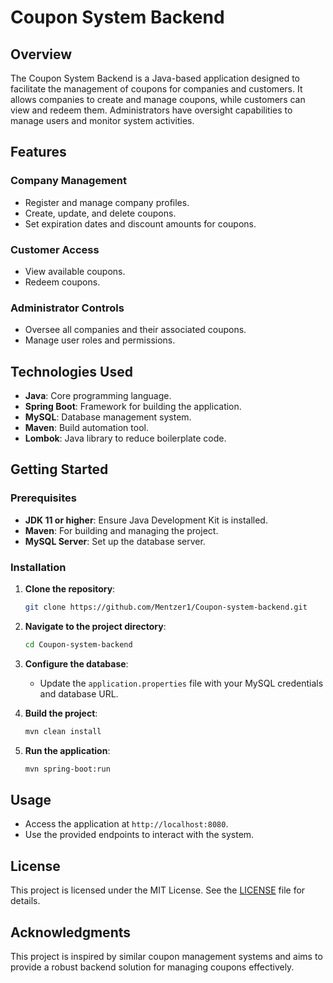  # Coupon System Backend

## Overview

The Coupon System Backend is a Java-based application designed to facilitate the management of coupons for companies and customers. It allows companies to create and manage coupons, while customers can view and redeem them. Administrators have oversight capabilities to manage users and monitor system activities.

## Features

### Company Management
- Register and manage company profiles.
- Create, update, and delete coupons.
- Set expiration dates and discount amounts for coupons.

### Customer Access
- View available coupons.
- Redeem coupons.

### Administrator Controls
- Oversee all companies and their associated coupons.
- Manage user roles and permissions.

## Technologies Used

- **Java**: Core programming language.
- **Spring Boot**: Framework for building the application.
- **MySQL**: Database management system.
- **Maven**: Build automation tool.
- **Lombok**: Java library to reduce boilerplate code.

## Getting Started

### Prerequisites

- **JDK 11 or higher**: Ensure Java Development Kit is installed.
- **Maven**: For building and managing the project.
- **MySQL Server**: Set up the database server.

### Installation

1. **Clone the repository**:

   ```bash
   git clone https://github.com/Mentzer1/Coupon-system-backend.git
   ```

2. **Navigate to the project directory**:

   ```bash
   cd Coupon-system-backend
   ```

3. **Configure the database**:
   - Update the `application.properties` file with your MySQL credentials and database URL.

4. **Build the project**:

   ```bash
   mvn clean install
   ```

5. **Run the application**:

   ```bash
   mvn spring-boot:run
   ```

## Usage

- Access the application at `http://localhost:8080`.
- Use the provided endpoints to interact with the system.

## License

This project is licensed under the MIT License. See the [LICENSE](LICENSE) file for details.

## Acknowledgments

This project is inspired by similar coupon management systems and aims to provide a robust backend solution for managing coupons effectively.
